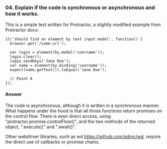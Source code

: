 ### 04. Explain if the code is synchronous or asynchronous and how it works.

This is a simple test written for Protractor, a slightly modified example from Protractor docs:

```
it('should find an element by text input model', function() {
  browser.get('/some-url');

  var login = element(by.model('username'));
  login.clear();
  login.sendKeys('Jane Doe');
  var name = element(by.binding('username'));
  expect(name.getText()).toEqual('Jane Doe');

  // Point A
});
```

#### Answer

The code is asynchronous, although it is written in a synchronous manner. What happens under the hood is that all those functions return promises on the control flow. There is even direct access, using "protractor.promise.controlFlow()", and the two methods of the returned object, ".execute()" and ".await()".

Other webdriver libraries, such as wd https://github.com/admc/wd, require the direct use of callbacks or promise chains.
